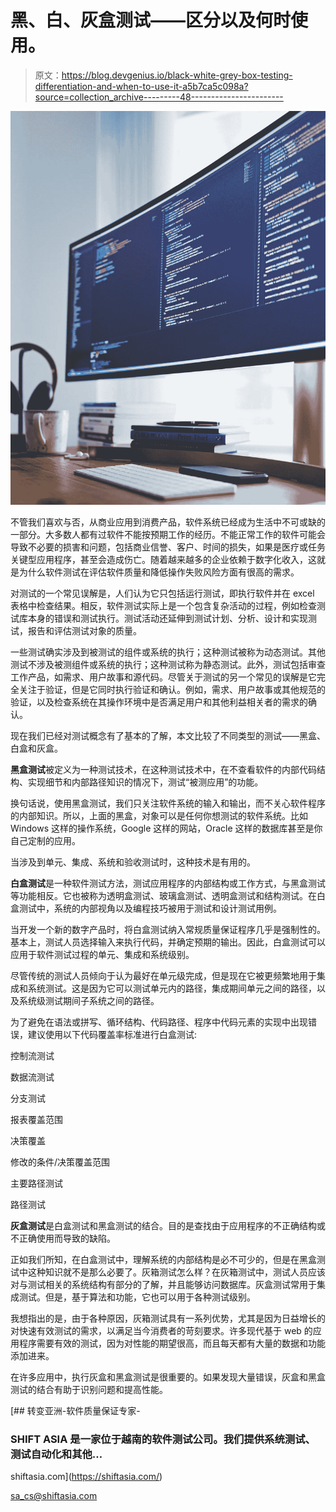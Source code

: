 # 黑、白、灰盒测试——区分以及何时使用。

> 原文：<https://blog.devgenius.io/black-white-grey-box-testing-differentiation-and-when-to-use-it-a5b7ca5c098a?source=collection_archive---------48----------------------->

![](img/2c60fb6098bd4d71b92139d8961e8afa.png)

不管我们喜欢与否，从商业应用到消费产品，软件系统已经成为生活中不可或缺的一部分。大多数人都有过软件不能按预期工作的经历。不能正常工作的软件可能会导致不必要的损害和问题，包括商业信誉、客户、时间的损失，如果是医疗或任务关键型应用程序，甚至会造成伤亡。随着越来越多的企业依赖于数字化收入，这就是为什么软件测试在评估软件质量和降低操作失败风险方面有很高的需求。

对测试的一个常见误解是，人们认为它只包括运行测试，即执行软件并在 excel 表格中检查结果。相反，软件测试实际上是一个包含复杂活动的过程，例如检查测试库本身的错误和测试执行。测试活动还延伸到测试计划、分析、设计和实现测试，报告和评估测试对象的质量。

一些测试确实涉及到被测试的组件或系统的执行；这种测试被称为动态测试。其他测试不涉及被测组件或系统的执行；这种测试称为静态测试。此外，测试包括审查工作产品，如需求、用户故事和源代码。尽管关于测试的另一个常见的误解是它完全关注于验证，但是它同时执行验证和确认。例如，需求、用户故事或其他规范的验证，以及检查系统在其操作环境中是否满足用户和其他利益相关者的需求的确认。

现在我们已经对测试概念有了基本的了解，本文比较了不同类型的测试——黑盒、白盒和灰盒。

**黑盒测试**被定义为一种测试技术，在这种测试技术中，在不查看软件的内部代码结构、实现细节和内部路径知识的情况下，测试“被测应用”的功能。

换句话说，使用黑盒测试，我们只关注软件系统的输入和输出，而不关心软件程序的内部知识。所以，上面的黑盒，对象可以是任何你想测试的软件系统。比如 Windows 这样的操作系统，Google 这样的网站，Oracle 这样的数据库甚至是你自己定制的应用。

当涉及到单元、集成、系统和验收测试时，这种技术是有用的。

**白盒测试**是一种软件测试方法，测试应用程序的内部结构或工作方式，与黑盒测试等功能相反。它也被称为透明盒测试、玻璃盒测试、透明盒测试和结构测试。在白盒测试中，系统的内部视角以及编程技巧被用于测试和设计测试用例。

当开发一个新的数字产品时，将白盒测试纳入常规质量保证程序几乎是强制性的。基本上，测试人员选择输入来执行代码，并确定预期的输出。因此，白盒测试可以应用于软件测试过程的单元、集成和系统级别。

尽管传统的测试人员倾向于认为最好在单元级完成，但是现在它被更频繁地用于集成和系统测试。这是因为它可以测试单元内的路径，集成期间单元之间的路径，以及系统级测试期间子系统之间的路径。

为了避免在语法或拼写、循环结构、代码路径、程序中代码元素的实现中出现错误，建议使用以下代码覆盖率标准进行白盒测试:

控制流测试

数据流测试

分支测试

报表覆盖范围

决策覆盖

修改的条件/决策覆盖范围

主要路径测试

路径测试

**灰盒测试**是白盒测试和黑盒测试的结合。目的是查找由于应用程序的不正确结构或不正确使用而导致的缺陷。

正如我们所知，在白盒测试中，理解系统的内部结构是必不可少的，但是在黑盒测试中这种知识就不是那么必要了。灰箱测试怎么样？在灰箱测试中，测试人员应该对与测试相关的系统结构有部分的了解，并且能够访问数据库。灰盒测试常用于集成测试。但是，基于算法和功能，它也可以用于各种测试级别。

我想指出的是，由于各种原因，灰箱测试具有一系列优势，尤其是因为日益增长的对快速有效测试的需求，以满足当今消费者的苛刻要求。许多现代基于 web 的应用程序需要有效的测试，因为对性能的期望很高，而且每天都有大量的数据和功能添加进来。

在许多应用中，执行灰盒和黑盒测试是很重要的。如果发现大量错误，灰盒和黑盒测试的结合有助于识别问题和提高性能。

[](https://shiftasia.com/) [## 转变亚洲-软件质量保证专家-

### SHIFT ASIA 是一家位于越南的软件测试公司。我们提供系统测试、测试自动化和其他…

shiftasia.com](https://shiftasia.com/) 

sa_cs@shiftasia.com